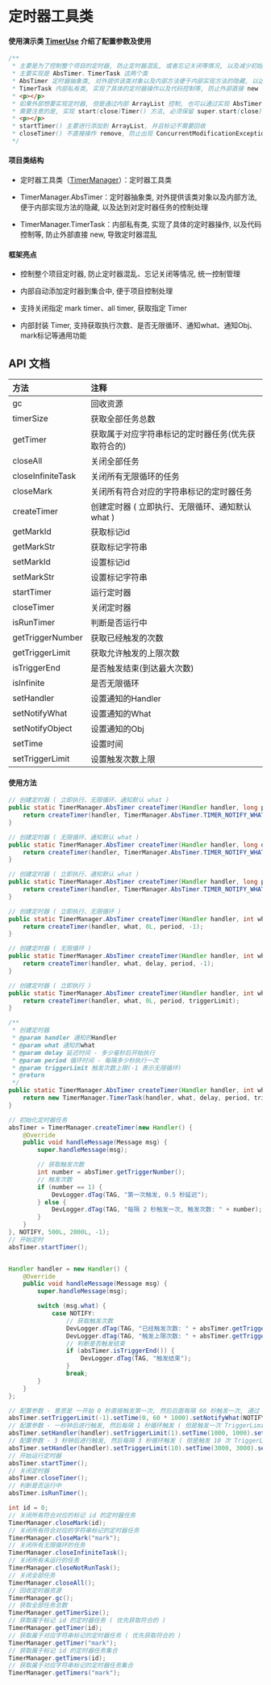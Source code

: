 # 定时器工具类

#### 使用演示类 [TimerUse](https://github.com/afkT/DevUtils/blob/master/app/src/main/java/utils_use/timer/TimerUse.java) 介绍了配置参数及使用

```java
/**
 * 主要是为了控制整个项目的定时器, 防止定时器混乱, 或者忘记关闭等情况, 以及减少初始化等操作代码
 * 主要实现是 AbsTimer、TimerTask 这两个类
 * AbsTimer 定时器抽象类, 对外提供该类对象以及内部方法便于内部实现方法的隐藏, 以达到对定时器任务的控制处理
 * TimerTask 内部私有类, 实现了具体的定时器操作以及代码控制等, 防止外部直接 new 导致定时器混乱
 * <p></p>
 * 如果外部想要实现定时器, 但是通过内部 ArrayList 控制, 也可以通过实现 AbsTimer 接口, 内部的 startTimer()、closeTimer() 进行了对 AbsTimer 的保存、标记等操作
 * 需要注意的是, 实现 start(close)Timer() 方法, 必须保留 super.start(close)Timer() 内部 ArrayList 进行了操作, 而不对外开放(不需要主动调用)
 * <p></p>
 * startTimer() 主要进行添加到 ArrayList, 并且标记不需要回收
 * closeTimer() 不直接操作 remove, 防止出现 ConcurrentModificationException 异常, 而是做一个标记, 便于后续回收
 */
```

#### 项目类结构

* 定时器工具类（[TimerManager](https://github.com/afkT/DevUtils/blob/master/lib/DevApp/src/main/java/dev/utils/app/assist/manager/TimerManager.java)）：定时器工具类

* TimerManager.AbsTimer：定时器抽象类, 对外提供该类对象以及内部方法, 便于内部实现方法的隐藏, 以及达到对定时器任务的控制处理

* TimerManager.TimerTask：内部私有类, 实现了具体的定时器操作, 以及代码控制等, 防止外部直接 new, 导致定时器混乱


#### 框架亮点

* 控制整个项目定时器, 防止定时器混乱、忘记关闭等情况, 统一控制管理

* 内部自动添加定时器到集合中, 便于项目控制处理

* 支持关闭指定 mark timer、all timer, 获取指定 Timer

* 内部封装 Timer, 支持获取执行次数、是否无限循环、通知what、通知Obj、mark标记等通用功能

## API 文档

| 方法 | 注释 |
| :- | :- |
| gc | 回收资源 |
| timerSize | 获取全部任务总数 |
| getTimer | 获取属于对应字符串标记的定时器任务(优先获取符合的) |
| closeAll | 关闭全部任务 |
| closeInfiniteTask | 关闭所有无限循环的任务 |
| closeMark | 关闭所有符合对应的字符串标记的定时器任务 |
| createTimer | 创建定时器 ( 立即执行、无限循环、通知默认 what ) |
| getMarkId | 获取标记id |
| getMarkStr | 获取标记字符串 |
| setMarkId | 设置标记id |
| setMarkStr | 设置标记字符串 |
| startTimer | 运行定时器 |
| closeTimer | 关闭定时器 |
| isRunTimer | 判断是否运行中 |
| getTriggerNumber | 获取已经触发的次数 |
| getTriggerLimit | 获取允许触发的上限次数 |
| isTriggerEnd | 是否触发结束(到达最大次数) |
| isInfinite | 是否无限循环 |
| setHandler | 设置通知的Handler |
| setNotifyWhat | 设置通知的What |
| setNotifyObject | 设置通知的Obj |
| setTime | 设置时间 |
| setTriggerLimit | 设置触发次数上限 |


#### 使用方法
```java
// 创建定时器 ( 立即执行、无限循环、通知默认 what )
public static TimerManager.AbsTimer createTimer(Handler handler, long period) {
    return createTimer(handler, TimerManager.AbsTimer.TIMER_NOTIFY_WHAT, 0L, period, -1);
}

// 创建定时器 ( 无限循环、通知默认 what )
public static TimerManager.AbsTimer createTimer(Handler handler, long delay, long period) {
    return createTimer(handler, TimerManager.AbsTimer.TIMER_NOTIFY_WHAT, delay, period, -1);
}

// 创建定时器 ( 立即执行、通知默认 what )
public static TimerManager.AbsTimer createTimer(Handler handler, long period, int triggerLimit) {
    return createTimer(handler, TimerManager.AbsTimer.TIMER_NOTIFY_WHAT, 0L, period, triggerLimit);
}

// 创建定时器 ( 立即执行、无限循环 )
public static TimerManager.AbsTimer createTimer(Handler handler, int what, long period) {
    return createTimer(handler, what, 0L, period, -1);
}

// 创建定时器 ( 无限循环 )
public static TimerManager.AbsTimer createTimer(Handler handler, int what, long delay, long period) {
    return createTimer(handler, what, delay, period, -1);
}

// 创建定时器 ( 立即执行 )
public static TimerManager.AbsTimer createTimer(Handler handler, int what, long period, int triggerLimit) {
    return createTimer(handler, what, 0L, period, triggerLimit);
}

/**
 * 创建定时器
 * @param handler 通知的Handler
 * @param what 通知的what
 * @param delay 延迟时间 - 多少毫秒后开始执行
 * @param period 循环时间 - 每隔多少秒执行一次
 * @param triggerLimit 触发次数上限(-1 表示无限循环)
 * @return
 */
public static TimerManager.AbsTimer createTimer(Handler handler, int what, long delay, long period, int triggerLimit) {
    return new TimerManager.TimerTask(handler, what, delay, period, triggerLimit);
}

// 初始化定时器任务
absTimer = TimerManager.createTimer(new Handler() {
    @Override
    public void handleMessage(Message msg) {
        super.handleMessage(msg);

        // 获取触发次数
        int number = absTimer.getTriggerNumber();
        // 触发次数
        if (number == 1) {
            DevLogger.dTag(TAG, "第一次触发, 0.5 秒延迟");
        } else {
            DevLogger.dTag(TAG, "每隔 2 秒触发一次, 触发次数: " + number);
        }
    }
}, NOTIFY, 500L, 2000L, -1);
// 开始定时
absTimer.startTimer();


Handler handler = new Handler() {
    @Override
    public void handleMessage(Message msg) {
        super.handleMessage(msg);

        switch (msg.what) {
            case NOTIFY:
                // 获取触发次数
                DevLogger.dTag(TAG, "已经触发次数: " + absTimer.getTriggerNumber());
                DevLogger.dTag(TAG, "触发上限次数: " + absTimer.getTriggerLimit());
                // 判断是否触发结束
                if (absTimer.isTriggerEnd()) {
                    DevLogger.dTag(TAG, "触发结束");
                }
                break;
        }
    }
};

// 配置参数 - 意思是 一开始 0 秒直接触发第一次, 然后后面每隔 60 秒触发一次, 通过 Handler 通知 NOTIFY 常量 ( -1 表示无限次 )
absTimer.setTriggerLimit(-1).setTime(0, 60 * 1000).setNotifyWhat(NOTIFY);
// 配置参数 - 一秒钟后进行触发, 然后每隔 1 秒循环触发 ( 但是触发一次 TriggerLimit 限制了次数 ), 并通过设置的 Handler 通知 对应传入的 What
absTimer.setHandler(handler).setTriggerLimit(1).setTime(1000, 1000).setNotifyWhat(NOTIFY);
// 配置参数 - 3 秒钟后进行触发, 然后每隔 3 秒循环触发 ( 但是触发 10 次 TriggerLimit 限制了次数 ), 并通过设置的 Handler 通知 对应传入的 What, 并且开始定时器
absTimer.setHandler(handler).setTriggerLimit(10).setTime(3000, 3000).setNotifyWhat(NOTIFY).startTimer();
// 开始运行定时器
absTimer.startTimer();
// 关闭定时器
absTimer.closeTimer();
// 判断是否运行中
absTimer.isRunTimer();

int id = 0;
// 关闭所有符合对应的标记 id 的定时器任务
TimerManager.closeMark(id);
// 关闭所有符合对应的字符串标记的定时器任务
TimerManager.closeMark("mark");
// 关闭所有无限循环的任务
TimerManager.closeInfiniteTask();
// 关闭所有未运行的任务
TimerManager.closeNotRunTask();
// 关闭全部任务
TimerManager.closeAll();
// 回收定时器资源
TimerManager.gc();
// 获取全部任务总数
TimerManager.getTimerSize();
// 获取属于标记 id 的定时器任务 ( 优先获取符合的 )
TimerManager.getTimer(id);
// 获取属于对应字符串标记的定时器任务 ( 优先获取符合的 )
TimerManager.getTimer("mark");
// 获取属于标记 id 的定时器任务集合
TimerManager.getTimers(id);
// 获取属于对应字符串标记的定时器任务集合
TimerManager.getTimers("mark");
```